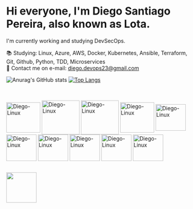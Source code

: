 # Hi everyone, I'm Diego Santiago Pereira, also known as Lota.


I'm currently working and studying DevSecOps.

📚 Studying: Linux, Azure, AWS, Docker, Kubernetes, Ansible, Terraform, Git, Github, Python, TDD, Microservices
<br>📧 Contact me on e-mail: diego.devops23@gmail.com


![Anurag's GitHub stats](https://github-readme-stats.vercel.app/api?username=diego-lota&show_icons=true&theme=transparent)
[![Top Langs](https://github-readme-stats.vercel.app/api/top-langs/?username=diego-lota&layout=compact&theme=transparent)](https://github.com/diego-lota/github-readme-stats)

##

<div style="display: inline_block"><br>
  <img align="center" alt="Diego-Linux" height="80" width="90" src="https://cdn.jsdelivr.net/gh/devicons/devicon/icons/linux/linux-original.svg">
  <img align="center" alt="Diego-Linux" height="90" width="100" src="https://cdn.jsdelivr.net/gh/devicons/devicon/icons/azure/azure-original-wordmark.svg">
  <img align="center" alt="Diego-Linux" height="90" width="100" src="https://cdn.jsdelivr.net/gh/devicons/devicon/icons/amazonwebservices/amazonwebservices-plain-wordmark.svg">
  <img align="center" alt="Diego-Linux" height="80" width="90" src="https://cdn.jsdelivr.net/gh/devicons/devicon/icons/docker/docker-original.svg">
  <img align="center" alt="Diego-Linux" height="70" width="80" src="https://cdn.jsdelivr.net/gh/devicons/devicon/icons/kubernetes/kubernetes-plain.svg">
  <img align="center" alt="Diego-Linux" height="70" width="80" src="https://cdn.jsdelivr.net/gh/devicons/devicon/icons/ansible/ansible-original.svg">
  <img align="center" alt="Diego-Linux" height="70" width="80" src="https://cdn.jsdelivr.net/gh/devicons/devicon/icons/terraform/terraform-original.svg">
  <img align="center" alt="Diego-Linux" height="70" width="80" src="https://cdn.jsdelivr.net/gh/devicons/devicon/icons/git/git-original.svg">
  <img align="center" alt="Diego-Linux" height="70" width="80" src="https://cdn.jsdelivr.net/gh/devicons/devicon/icons/python/python-original.svg">
  <img align="center" alt="Diego-Linux" height="70" width="80" src="https://cdn.jsdelivr.net/gh/devicons/devicon/icons/go/go-original.svg">
 
##

<div>
  <a href="https://www.linkedin.com/in/diego-santiago-pereira-b62420233" target="_blank"><img align="center" height="80" width"90" src="https://cdn.jsdelivr.net/gh/devicons/devicon/icons/linkedin/linkedin-original.svg"></a>
</div>
